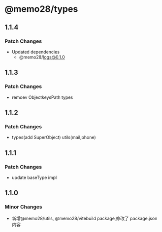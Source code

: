 # @memo28/types

## 1.1.4

### Patch Changes

- Updated dependencies
  - @memo28/logs@0.1.0

## 1.1.3

### Patch Changes

- remoev ObjectkeysPath types

## 1.1.2

### Patch Changes

- types(add SuperObject) utils(mail,phone)

## 1.1.1

### Patch Changes

- update baseType impl

## 1.1.0

### Minor Changes

- 新增@memo28/utils, @memo28/vitebuild package,修改了 package.json 内容
